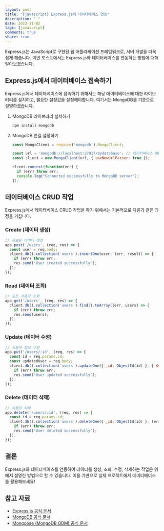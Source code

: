 ```yaml
---
layout: post
title: "[javascript] Express.js와 데이터베이스 연동"
description: " "
date: 2023-11-02
tags: [javascript]
comments: true
share: true
---
```


Express.js는 JavaScript로 구현된 웹 애플리케이션 프레임워크로, 서버 개발을 더욱 쉽게 해줍니다. 이번 포스트에서는 Express.js와 데이터베이스를 연동하는 방법에 대해 알아보겠습니다.

## Express.js에서 데이터베이스 접속하기

Express.js에서 데이터베이스에 접속하기 위해서는 해당 데이터베이스에 대한 라이브러리를 설치하고, 필요한 설정값을 설정해야합니다. 여기서는 MongoDB를 기준으로 설명하겠습니다.

1. MongoDB 라이브러리 설치하기
   ```javascript
   npm install mongodb
   ```

2. MongoDB 연결 설정하기
   ```javascript
   const MongoClient = require('mongodb').MongoClient;

   const url = 'mongodb://localhost:27017/mydatabase'; // 데이터베이스 URL 설정
   const client = new MongoClient(url, { useNewUrlParser: true });

   client.connect(function(err) {
     if (err) throw err;
     console.log("Connected successfully to MongoDB server");
   });
   ```

## 데이터베이스 CRUD 작업

Express.js에서 데이터베이스 CRUD 작업을 하기 위해서는 기본적으로 다음과 같은 과정을 거칩니다.

### Create (데이터 생성)

```javascript
// 새로운 데이터 생성
app.post('/users', (req, res) => {
  const user = req.body;
  client.db().collection('users').insertOne(user, (err, result) => {
    if (err) throw err;
    res.send('User created successfully');
  });
});
```

### Read (데이터 조회)

```javascript
// 모든 사용자 조회
app.get('/users', (req, res) => {
  client.db().collection('users').find().toArray((err, users) => {
    if (err) throw err;
    res.send(users);
  });
});
```

### Update (데이터 수정)

```javascript
// 사용자 정보 수정
app.put('/users/:id', (req, res) => {
  const id = req.params.id;
  const updatedUser = req.body;
  client.db().collection('users').updateOne({ _id: ObjectId(id) }, { $set: updatedUser }, (err, result) => {
    if (err) throw err;
    res.send('User updated successfully');
  });
});
```

### Delete (데이터 삭제)

```javascript
// 사용자 삭제
app.delete('/users/:id', (req, res) => {
  const id = req.params.id;
  client.db().collection('users').deleteOne({ _id: ObjectId(id) }, (err, result) => {
    if (err) throw err;
    res.send('User deleted successfully');
  });
});
```

## 결론

Express.js와 데이터베이스를 연동하여 데이터를 생성, 조회, 수정, 삭제하는 작업은 위에서 설명한 방법으로 할 수 있습니다. 이를 기반으로 실제 프로젝트에서 데이터베이스를 활용해보세요!

## 참고 자료
- [Express.js 공식 문서](https://expressjs.com/)
- [MongoDB 공식 문서](https://docs.mongodb.com/)
- [Mongoose (MongoDB ODM) 공식 문서](https://mongoosejs.com/)